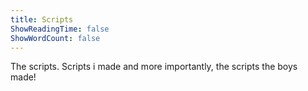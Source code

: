 ```yaml
---
title: Scripts
ShowReadingTime: false
ShowWordCount: false
---
```


The scripts. Scripts i made and more importantly, the scripts the boys made!
